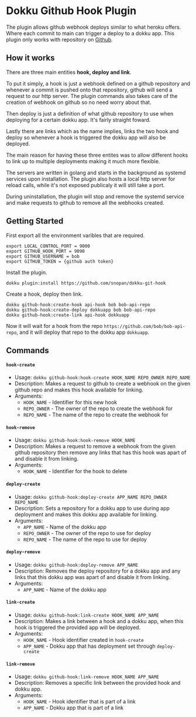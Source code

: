 # Dokku Github Hook Plugin

The plugin allows github webhook deploys similar to what heroku offers. Where each commit to main can trigger a deploy to a dokku app. This plugin only works with repository on [Github](https://github.com).

## How it works
There are three main entities <strong>hook, deploy and link</strong>.

To put it simply, a hook is just a webhook defined on a github repository and whenever a commit is pushed onto that repository, github will send a request to our http server. The plugin commands also takes care of the creation of webhook on github so no need worry about that.

Then deploy is just a definition of what github repository to use when deploying for a certain dokku app. It's fairly straight foward.

Lastly there are links which as the name implies, links the two hook and deploy so whenever a hook is triggered the dokku app will also be deployed.

The main reason for having these three entites was to allow different hooks to link up to multiple deployments making it much more flexible.

The servers are written in golang and starts in the background as systemd services upon installation. The plugin also hosts a local http server for reload calls, while it's not exposed publicaly it will still take a port.

During uninstallation, the plugin will stop and remove the systemd service and make requests to github to remove all the webhooks created.

## Getting Started
First export all the environment varibles that are required.
```
export LOCAL_CONTROL_PORT = 9000
export GITHUB_HOOK_PORT = 9090
export GITHUB_USERNAME = bob
export GITHUB_TOKEN = {github auth token}
```

Install the plugin.
``` 
dokku plugin:install https://github.com/snopan/dokku-git-hook
```

Create a hook, deploy then link.
```
dokku github-hook:create-hook api-hook bob bob-api-repo
dokku github-hook:create-deploy dokkuapp bob bob-api-repo
dokku github-hook:create-link api-hook dokkuapp
```
Now it will wait for a hook from the repo `https://github.com/bob/bob-api-repo`, and it will deploy that repo to the dokku app `dokkuapp`.

## Commands
#### `hook-create`
* Usage: `dokku github-hook:hook-create HOOK_NAME REPO_OWNER REPO_NAME`
* Description: Makes a request to github to create a webhook on the given github repo and makes this hook available for linking.
* Arguments: 
	* `HOOK_NAME` - Identifier for this new hook
	* `REPO_OWNER` - The owner of the repo to create the webhook for
	* `REPO_NAME` - The name of the repo to create the webhook for


#### `hook-remove`
* Usage: `dokku github-hook:hook-remove HOOK_NAME`
* Description: Makes a request to remove a webhook from the given github repository then remove any links that has this hook was apart of and disable it from linking.
* Arguments:
	* `HOOK_NAME` - Identifier for the hook to delete

#### `deploy-create`
* Usage: `dokku github-hook:deploy-create APP_NAME REPO_OWNER REPO_NAME`
* Description: Sets a repository for a dokku app to use during app deployment and makes this dokku app available for linking.
* Arguments:
	* `APP_NAME` - Name of the dokku app
	* `REPO_OWNER` - The owner of the repo to use for deploy
	* `REPO_NAME` - The name of the repo to use for deploy

#### `deploy-remove`
* Usage: `dokku github-hook:deploy-remove APP_NAME`
* Description: Removes the deploy repository for a dokku app and any links that this dokku app was apart of and disable it from linking.
* Arguments:
	* `APP_NAME` - Name of the dokku app

#### `link-create`
* Usage: `dokku github-hook:link-create HOOK_NAME APP_NAME`
* Description: Makes a link between a hook and a dokku app, when this hook is triggered the provided app will be deployed.
* Arguments:
	* `HOOK_NAME` - Hook identifier created in `hook-create`
	* `APP_NAME` - Dokku app that has deployment set through `deploy-create`

#### `link-remove`
* Usage: `dokku github-hook:link-remove HOOK_NAME APP_NAME`
* Description: Removes a specific link between the provided hook and dokku app.
* Arguments:
	* `HOOK_NAME` - Hook identifier that is part of a link
	* `APP_NAME` - Dokku app that is part of a link  
